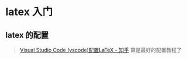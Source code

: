 # latex 入门

## latex 的配置

> [Visual Studio Code (vscode)配置LaTeX - 知乎](https://zhuanlan.zhihu.com/p/166523064) 算是最好的配置教程了



